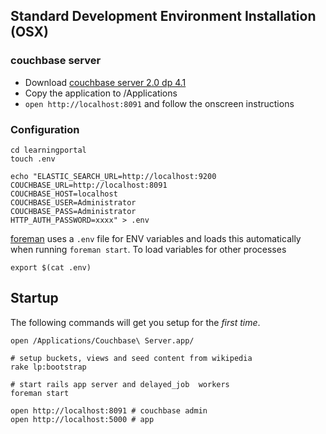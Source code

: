 ## Standard Development Environment Installation (OSX)

### couchbase server

* Download [couchbase server 2.0 dp 4.1](http://builds.hq.northscale.net/releases/couch/2.0.0-dev-preview-4.1/couchbase-server-community-x64_64_2.0.0dp4r-730-rel.dmg)
* Copy the application to /Applications
* `open http://localhost:8091` and follow the onscreen instructions


### Configuration

    cd learningportal
    touch .env

    echo "ELASTIC_SEARCH_URL=http://localhost:9200
    COUCHBASE_URL=http://localhost:8091
    COUCHBASE_HOST=localhost
    COUCHBASE_USER=Administrator
    COUCHBASE_PASS=Administrator
    HTTP_AUTH_PASSWORD=xxxx" > .env

[foreman](https://github.com/ddollar/foreman) uses a `.env` file for ENV variables and loads this automatically when running `foreman start`. To load variables for other processes

    export $(cat .env)

## Startup

The following commands will get you setup for the *first time*.

    open /Applications/Couchbase\ Server.app/

    # setup buckets, views and seed content from wikipedia
    rake lp:bootstrap

    # start rails app server and delayed_job  workers
    foreman start

    open http://localhost:8091 # couchbase admin
    open http://localhost:5000 # app